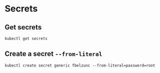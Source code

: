 # Secrets

## Get secrets

```
kubectl get secrets
```

## Create a secret `--from-literal`

```
kubectl create secret generic fbelzunc --from-literal=password=root
```